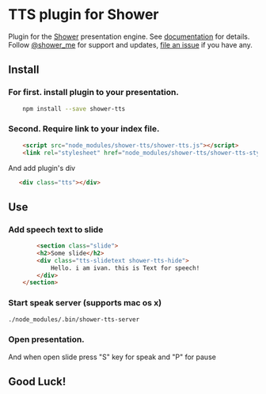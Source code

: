 # TTS plugin for Shower

Plugin for the [Shower](https://github.com/shower/shower/) presentation engine. See [documentation](https://github.com/shower/shower/tree/master/docs) for details. Follow [@shower_me](https://twitter.com/shower_me) for support and updates, [file an issue](https://github.com/shower/shower/issues/new) if you have any.

## Install

### For first. install plugin to your presentation.
```bash
    npm install --save shower-tts
```

### Second. Require link to your index file.
```html
	<script src="node_modules/shower-tts/shower-tts.js"></script>
	<link rel="stylesheet" href="node_modules/shower-tts/shower-tts-style.css">
```
 And add plugin's div
 ```html
	<div class="tts"></div>
 ```

## Use

### Add speech text to slide

```html
    	<section class="slide">
		<h2>Some slide</h2>
		<div class="tts-slidetext shower-tts-hide">
            Hello. i am ivan. this is Text for speech!
        </div>
	</section>

```


### Start speak server (supports mac os x)

```bash
./node_modules/.bin/shower-tts-server
```

### Open presentation.

And when open slide press "S" key for speak and "P" for pause

## Good Luck!

